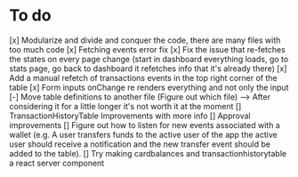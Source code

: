 # To do

[x] Modularize and divide and conquer the code, there are many files with too much code
[x] Fetching events error fix
[x] Fix the issue that re-fetches the states on every page change (start in dashboard everything loads, go to stats page, go back to dashboard it refetches info that it's already there)
[x] Add a manual refetch of transactions events in the top right corner of the table
[x] Form inputs onChange re renders everything and not only the input
[-] Move table definitions to another file (Figure out which file) --> After considering it for a little longer it's not worth it at the moment
[] TransactionHistoryTable Improvements with more info
[] Approval improvements
[] Figure out how to listen for new events associated with a wallet (e.g. A user transfers funds to the active user of the app the active user should receive a notification and the new transfer event should be added to the table).
[] Try making cardbalances and transactionhistorytable a react server component
